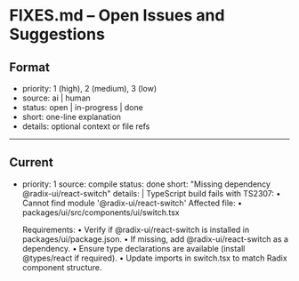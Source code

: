 # FIXES.md – Open Issues and Suggestions

## Format
- priority: 1 (high), 2 (medium), 3 (low)
- source: ai | human
- status: open | in-progress | done
- short: one-line explanation
- details: optional context or file refs

---

## Current

- priority: 1
  source: compile
  status: done
  short: "Missing dependency @radix-ui/react-switch"
  details: |
    TypeScript build fails with TS2307:
      • Cannot find module '@radix-ui/react-switch'
    Affected file:
      • packages/ui/src/components/ui/switch.tsx

    Requirements:
      • Verify if @radix-ui/react-switch is installed in packages/ui/package.json.
      • If missing, add @radix-ui/react-switch as a dependency.
      • Ensure type declarations are available (install @types/react if required).
      • Update imports in switch.tsx to match Radix component structure.

